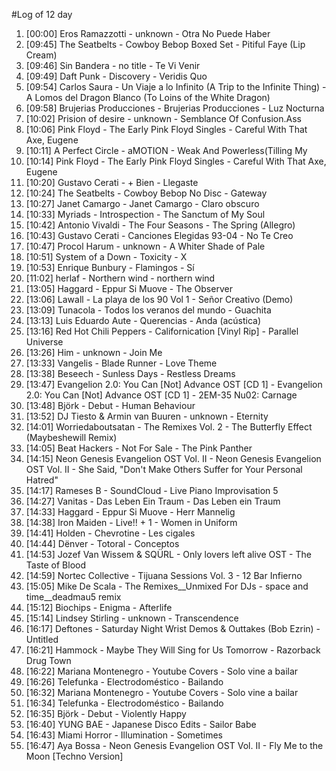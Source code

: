 #Log of 12 day

1. [00:00] Eros Ramazzotti - unknown - Otra No Puede Haber
1. [09:45] The Seatbelts - Cowboy Bebop Boxed Set - Pitiful Faye (Lip Cream)
1. [09:46] Sin Bandera - no title - Te Vi Venir
1. [09:49] Daft Punk - Discovery - Veridis Quo
1. [09:54] Carlos Saura - Un Viaje a lo Infinito (A Trip to the Infinite Thing) - A Lomos del Dragon Blanco (To Loins of the White Dragon)
1. [09:58] Brujerias Producciones - Brujerias Producciones - Luz Nocturna
1. [10:02] Prision of desire - unknown - Semblance Of Confusion.Ass
1. [10:06] Pink Floyd - The Early Pink Floyd Singles - Careful With That Axe, Eugene
1. [10:11] A Perfect Circle - aMOTION - Weak And Powerless(Tilling My
1. [10:14] Pink Floyd - The Early Pink Floyd Singles - Careful With That Axe, Eugene
1. [10:20] Gustavo Cerati - + Bien - Llegaste
1. [10:24] The Seatbelts - Cowboy Bebop No Disc - Gateway
1. [10:27] Janet Camargo - Janet Camargo - Claro obscuro
1. [10:33] Myriads - Introspection - The Sanctum of My Soul
1. [10:42] Antonio Vivaldi - The Four Seasons - The Spring  (Allegro)
1. [10:43] Gustavo Cerati - Canciones Elegidas 93-04 - No Te Creo
1. [10:47] Procol Harum - unknown - A Whiter Shade of Pale
1. [10:51] System of a Down - Toxicity - X
1. [10:53] Enrique Bunbury - Flamingos - Sí
1. [11:02] herlaf - Northern wind - northern wind
1. [13:05] Haggard - Eppur Si Muove - The Observer
1. [13:06] Lawall - La playa de los 90 Vol 1 - Señor Creativo (Demo)
1. [13:09] Tunacola - Todos los veranos del mundo - Guachita
1. [13:13] Luis Eduardo Aute - Querencias - Anda (acústica)
1. [13:16] Red Hot Chili Peppers - Californication [Vinyl Rip] - Parallel Universe
1. [13:26] Him - unknown - Join Me
1. [13:33] Vangelis - Blade Runner - Love Theme
1. [13:38] Beseech - Sunless Days - Restless Dreams
1. [13:47] Evangelion 2.0: You Can [Not] Advance OST [CD 1] - Evangelion 2.0: You Can [Not] Advance OST [CD 1] - 2EM-35 Nu02: Carnage
1. [13:48] Björk - Debut - Human Behaviour
1. [13:52] DJ Tiesto & Armin van Buuren - unknown - Eternity
1. [14:01] Worriedaboutsatan - The Remixes Vol. 2 - The Butterfly Effect (Maybeshewill Remix)
1. [14:05] Beat Hackers - Not For Sale - The Pink Panther
1. [14:15] Neon Genesis Evangelion OST Vol. II - Neon Genesis Evangelion OST Vol. II - She Said, "Don't Make Others Suffer for Your Personal Hatred"
1. [14:17] Rameses B - SoundCloud - Live Piano Improvisation 5
1. [14:27] Vanitas - Das Leben Ein Traum - Das Leben ein Traum
1. [14:33] Haggard - Eppur Si Muove - Herr Mannelig
1. [14:38] Iron Maiden - Live!! + 1 - Women in Uniform
1. [14:41] Holden - Chevrotine - Les cigales
1. [14:44] Dënver - Totoral - Conceptos
1. [14:53] Jozef Van Wissem & SQÜRL - Only lovers left alive OST - The Taste of Blood
1. [14:59] Nortec Collective - Tijuana Sessions Vol. 3 - 12 Bar Infierno
1. [15:05] Mike De Scala - The Remixes__Unmixed For DJs - space and time__deadmau5 remix
1. [15:12] Biochips - Enigma - Afterlife
1. [15:14] Lindsey Stirling - unknown - Transcendence
1. [16:17] Deftones - Saturday Night Wrist Demos & Outtakes (Bob Ezrin) - Untitled
1. [16:21] Hammock - Maybe They Will Sing for Us Tomorrow - Razorback Drug Town
1. [16:22] Mariana Montenegro - Youtube Covers - Solo vine a bailar
1. [16:26] Telefunka - Electrodoméstico - Bailando
1. [16:32] Mariana Montenegro - Youtube Covers - Solo vine a bailar
1. [16:34] Telefunka - Electrodoméstico - Bailando
1. [16:35] Björk - Debut - Violently Happy
1. [16:40] YUNG BAE - Japanese Disco Edits - Sailor Babe
1. [16:43] Miami Horror - Illumination - Sometimes
1. [16:47] Aya Bossa - Neon Genesis Evangelion OST Vol. II - Fly Me to the Moon [Techno Version]
